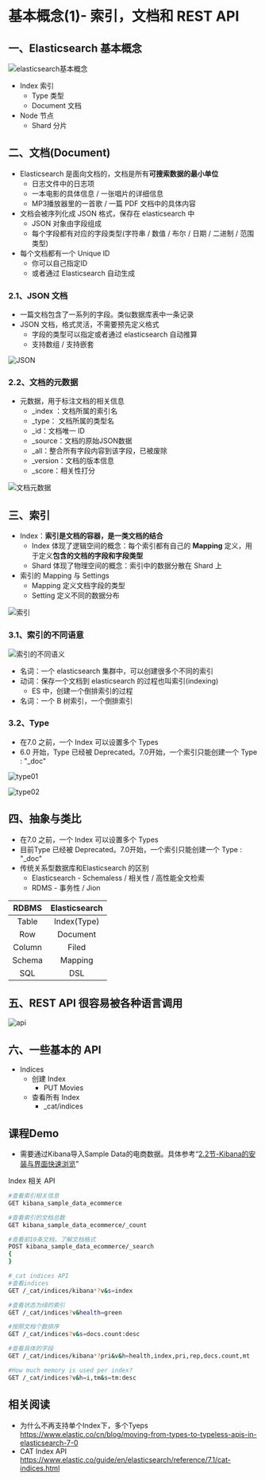 # 基本概念(1)- 索引，文档和 REST API

## 一、Elasticsearch 基本概念

![elasticsearch基本概念](elasticsearch基本概念.png)

- Index 索引
  - Type 类型
  - Document 文档
- Node 节点
  - Shard 分片

## 二、文档(Document)

- Elasticsearch 是面向文档的，文档是所有**可搜索数据的最小单位**
  - 日志文件中的日志项
  - 一本电影的具体信息 / 一张唱片的详细信息
  - MP3播放器里的一首歌 / 一篇 PDF 文档中的具体内容
- 文档会被序列化成 JSON 格式，保存在 elasticsearch 中
  - JSON 对象由字段组成
  - 每个字段都有对应的字段类型(字符串 / 数值 / 布尔 / 日期 / 二进制 / 范围类型)
- 每个文档都有一个 Unique ID
  - 你可以自己指定ID
  - 或者通过 Elasticsearch 自动生成

### 2.1、JSON 文档

- 一篇文档包含了一系列的字段。类似数据库表中一条记录
- JSON 文档，格式灵活，不需要预先定义格式
  - 字段的类型可以指定或者通过 elasticsearch 自动推算
  - 支持数组 / 支持嵌套

![JSON](JSON.png)

### 2.2、文档的元数据

- 元数据，用于标注文档的相关信息
  - _index ：文档所属的索引名
  - _type： 文档所属的类型名
  - _id：文档唯一 ID
  - _source：文档的原始JSON数据
  - _all：整合所有字段内容到该字段，已被废除
  - _version：文档的版本信息
  - _score：相关性打分

![文档元数据](文档元数据.png)

## 三、索引

- Index：**索引是文档的容器，是一类文档的结合**
  - Index 体现了逻辑空间的概念：每个索引都有自己的 **Mapping** 定义，用于定义**包含的文档的字段和字段类型**
  - Shard 体现了物理空间的概念：索引中的数据分散在 Shard 上
- 索引的 Mapping 与 Settings
  - Mapping 定义文档字段的类型
  - Setting 定义不同的数据分布

![索引](索引.png)

### 3.1、索引的不同语意

![索引的不同语义](索引的不同语义.png)

- 名词：一个 elasticsearch 集群中，可以创建很多个不同的索引
- 动词：保存一个文档到 elasticsearch 的过程也叫索引(indexing)
  - ES 中，创建一个倒排索引的过程
- 名词：一个 B 树索引，一个倒排索引

### 3.2、Type

- 在7.0 之前，一个 Index 可以设置多个 Types
- 6.0 开始，Type 已经被 Deprecated。7.0开始，一个索引只能创建一个 Type : "_doc"

![type01](type01.png)

![type02](type02.png)

## 四、抽象与类比

- 在7.0 之前，一个 Index 可以设置多个 Types
- 目前Type 已经被 Deprecated。7.0开始，一个索引只能创建一个 Type : "_doc"
- 传统关系型数据库和Elasticsearch 的区别
  - Elasticsearch - Schemaless / 相关性 / 高性能全文检索
  - RDMS - 事务性 / Jion

| RDBMS  | Elasticsearch |
| :----: | :-----------: |
| Table  |  Index(Type)  |
|  Row   |   Document    |
| Column |     Filed     |
| Schema |    Mapping    |
|  SQL   |      DSL      |

## 五、REST API 很容易被各种语言调用

![api](api.png)

## 六、一些基本的 API

- Indices
  - 创建 Index
    - PUT Movies
  - 查看所有 Index
    - _cat/indices

## 课程Demo

- 需要通过Kibana导入Sample Data的电商数据。具体参考“[2.2节-Kibana的安装与界面快速浏览](../2.2-Kibana的安装与界面快速浏览/README.md)”

Index 相关 API
```bash
#查看索引相关信息
GET kibana_sample_data_ecommerce

#查看索引的文档总数
GET kibana_sample_data_ecommerce/_count

#查看前10条文档，了解文档格式
POST kibana_sample_data_ecommerce/_search
{
}

#_cat indices API
#查看indices
GET /_cat/indices/kibana*?v&s=index

#查看状态为绿的索引
GET /_cat/indices?v&health=green

#按照文档个数排序
GET /_cat/indices?v&s=docs.count:desc

#查看具体的字段
GET /_cat/indices/kibana*?pri&v&h=health,index,pri,rep,docs.count,mt

#How much memory is used per index?
GET /_cat/indices?v&h=i,tm&s=tm:desc

```


## 相关阅读
- 为什么不再支持单个Index下，多个Tyeps https://www.elastic.co/cn/blog/moving-from-types-to-typeless-apis-in-elasticsearch-7-0
- CAT Index API https://www.elastic.co/guide/en/elasticsearch/reference/7.1/cat-indices.html
